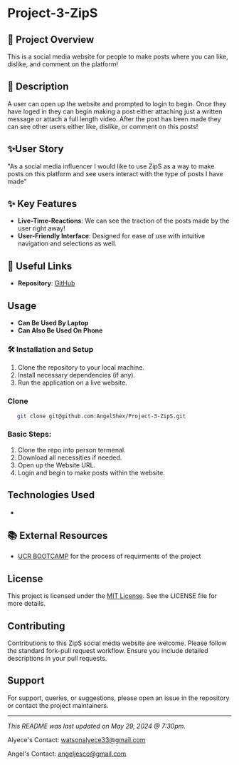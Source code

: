 # Project-3-ZipS

## 🌟 Project Overview
This is a social media website for people to make posts where you can like, dislike, and comment on the platform!

## 📝 Description 
A user can open up the website and prompted to login to begin. Once they have loged in they can begin making a post either attaching just a written message or attach a full length video. After the post has been made they can see other users either like, dislike, or comment on this posts!

## ✨User Story
"As a social media influencer I would like to use ZipS as a way to make posts on this platform and see users interact with the type of posts I have made"

## ✨ Key Features
- **Live-Time-Reactions**: We can see the traction of the posts made by the user right away!
- **User-Friendly Interface**: Designed for ease of use with intuitive navigation and selections as well.


## 🔗 Useful Links
- **Repository**: [GitHub](https://github.com/AngelShex/Project-3-ZipS)


## Usage
- **Can Be Used By Laptop**
- **Can Also Be Used On Phone**

### 🛠️ Installation and Setup
1. Clone the repository to your local machine.
2. Install necessary dependencies (if any).
3. Run the application on a live website.


### Clone

```bash
   git clone git@github.com:AngelShex/Project-3-ZipS.git
```

### Basic Steps:
1. Clone the repo into person termenal.
2. Download all necessities if needed.
3. Open up the Website URL. 
4. Login and begin to make posts within the website.

## Technologies Used
- 


## 📚 External Resources
- [UCR BOOTCAMP](https://bootcampspot.instructure.com/courses/4877/grades) for the process of requirments of the project

  
## License
This project is licensed under the [MIT License](LICENSE). See the LICENSE file for more details.

## Contributing
Contributions to this ZipS social media website are welcome. Please follow the standard fork-pull request workflow. Ensure you include detailed descriptions in your pull requests.

## Support
For support, queries, or suggestions, please open an issue in the repository or contact the project maintainers.

---

*This README was last updated on May 29, 2024 @ 7:30pm.*

Alyece's Contact: watsonalyece33@gmail.com

Angel's Contact: angeljesco@gmail.com